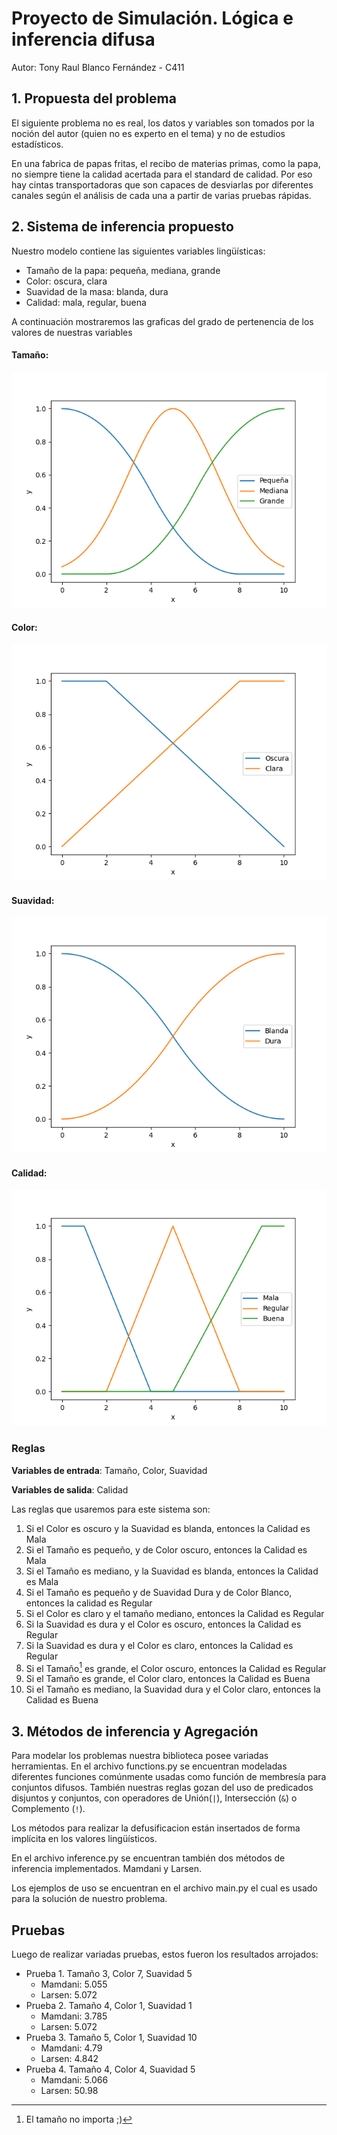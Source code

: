 # Proyecto de Simulación. Lógica e inferencia difusa

Autor: Tony Raul Blanco Fernández - C411

## 1. Propuesta del problema

El siguiente problema no es real, los datos y variables son tomados por la noción del autor (quien no es experto en el tema) y no de estudios estadísticos. 

En una fabrica de papas fritas, el recibo de materias primas, como la papa, no siempre tiene la calidad acertada para el standard de calidad. Por eso hay cintas transportadoras que son capaces de desviarlas por diferentes canales según el análisis de cada una a partir de varias pruebas rápidas. 



## 2. Sistema de inferencia propuesto

Nuestro modelo contiene las siguientes variables lingüísticas:

- Tamaño de la papa: pequeña, mediana, grande
- Color: oscura, clara
- Suavidad de la masa: blanda, dura
-  Calidad:   mala, regular, buena



A continuación mostraremos las graficas del grado de pertenencia de los valores de nuestras variables

#### Tamaño:
![Tamaño](./images/tamano-figure.png)
#### Color:
![](./images/color-figure.png)
#### Suavidad:
![](./images/suavidad-figure.png)
#### Calidad:
![](./images/calidad-figure.png)

### Reglas 

**Variables de entrada**: Tamaño, Color, Suavidad

**Variables de salida**: Calidad

Las reglas que usaremos para este sistema son: 

1. Si el Color es oscuro y la Suavidad es blanda, entonces la Calidad es Mala
2. Si el Tamaño es pequeño, y de Color oscuro, entonces la Calidad es Mala
3. Si el Tamaño es mediano, y la Suavidad es blanda, entonces la Calidad es Mala
4. Si el Tamaño es pequeño y de Suavidad Dura y de Color Blanco, entonces la calidad es Regular
5. Si el Color es claro y el tamaño mediano, entonces la Calidad es Regular
6. Si la Suavidad es dura y el Color es oscuro, entonces la Calidad es Regular
7. Si la Suavidad es dura y el Color es claro, entonces la Calidad es Regular
8. Si el Tamaño[^1]  es grande, el Color oscuro, entonces la Calidad es Regular
9. Si el Tamaño es grande, el Color claro, entonces la Calidad es Buena
10. Si el Tamaño es mediano, la Suavidad dura y el Color claro, entonces la Calidad es Buena

[^1]: El tamaño no importa ;)  

## 3. Métodos de inferencia y Agregación

Para modelar los problemas nuestra biblioteca posee variadas herramientas. En el archivo functions.py se encuentran modeladas diferentes funciones comúnmente usadas como función de membresía para conjuntos difusos. También nuestras reglas gozan del uso de predicados disjuntos y conjuntos, con operadores de Unión(`|`), Intersección (`&`) o Complemento (`!`).

Los métodos para realizar la defusificacion están insertados de forma implícita en los valores lingüísticos.

En el archivo inference.py se encuentran también dos métodos de inferencia implementados. Mamdani y Larsen. 

Los ejemplos de uso se encuentran en el archivo main.py el cual es usado para la solución de nuestro problema.

## Pruebas

Luego de realizar variadas pruebas, estos fueron los resultados arrojados:

- Prueba 1. Tamaño 3, Color 7, Suavidad 5
  - Mamdani: 5.055
  - Larsen: 5.072
- Prueba 2. Tamaño 4, Color 1, Suavidad 1
  - Mamdani: 3.785
  - Larsen: 5.072
- Prueba 3. Tamaño 5, Color 1, Suavidad 10
  - Mamdani: 4.79
  - Larsen: 4.842
- Prueba 4. Tamaño 4, Color 4, Suavidad 5
  - Mamdani: 5.066
  - Larsen: 50.98



